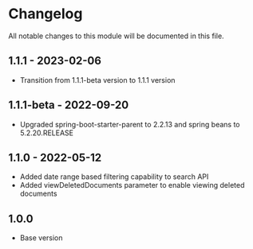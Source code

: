 # Changelog
All notable changes to this module will be documented in this file.

## 1.1.1 - 2023-02-06
- Transition from 1.1.1-beta version to 1.1.1 version

## 1.1.1-beta - 2022-09-20
- Upgraded spring-boot-starter-parent to 2.2.13 and spring beans to 5.2.20.RELEASE

## 1.1.0 - 2022-05-12
- Added date range based filtering capability to search API
- Added viewDeletedDocuments parameter to enable viewing deleted documents

## 1.0.0

- Base version
